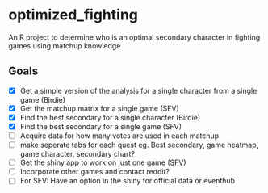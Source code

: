 # optimized_fighting
An R project to determine who is an optimal secondary character in fighting games using matchup knowledge


## Goals
- [x] Get a simple version of the analysis for a single character from a single game (Birdie)
- [x] Get the matchup matrix for a single game (SFV)
- [x] Find the best secondary for a single character (Birdie)
- [x] Find the best secondary for a single game (SFV)
- [ ] Acquire data for how many votes are used in each matchup
- [ ] make seperate tabs for each quest eg. Best secondary, game heatmap, game character, secondary chart?
- [ ] Get the shiny app to work on just one game (SFV)
- [ ] Incorporate other games and contact reddit?
- [ ] For SFV: Have an option in the shiny for official data or eventhub
